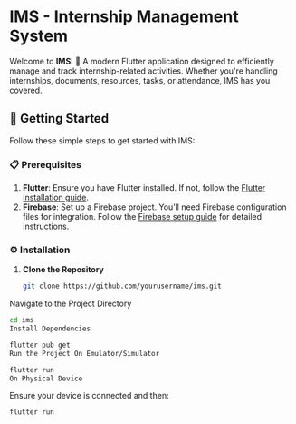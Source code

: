 # IMS - Internship Management System

Welcome to **IMS**! 🎉 A modern Flutter application designed to efficiently manage and track internship-related activities. Whether you're handling internships, documents, resources, tasks, or attendance, IMS has you covered.

## 🚀 Getting Started

Follow these simple steps to get started with IMS:

### 📋 Prerequisites

1. **Flutter**: Ensure you have Flutter installed. If not, follow the [Flutter installation guide](https://docs.flutter.dev/get-started/install).
2. **Firebase**: Set up a Firebase project. You’ll need Firebase configuration files for integration. Follow the [Firebase setup guide](https://firebase.google.com/docs/flutter/setup) for detailed instructions.

### ⚙️ Installation

1. **Clone the Repository**

   ```bash
   git clone https://github.com/yourusername/ims.git
Navigate to the Project Directory


```bash
cd ims
Install Dependencies
```
```bash
flutter pub get
Run the Project On Emulator/Simulator
```
```bash
flutter run
On Physical Device
```
Ensure your device is connected and then:
```bash
flutter run
```
